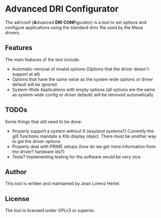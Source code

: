 Advanced DRI Configurator
=========================

The adriconf (**A**dvanced **DRI** **CONF**igurator) is a tool to set options and configure applications using the standard drirc file used by the Mesa drivers.

Features
--------

The main features of the tool include:

- Automatic removal of invalid options (Options that the driver doesn't support at all)
- Options that have the same value as the system wide options or driver default will be ignored
- System-Wide Applications with empty options (all options are the same as system-wide config or driver default) will be removed automatically


TODOs
-----

Some things that still need to be done:

- Properly support a system without X (wayland systems?) Currently the glX functions mandate a Xlib display object. There must be another way to get the driver options
- Properly deal with PRIME setups (how do we get more information from the driver? hardware ids?)
- Tests? Implementing testing for the software would be very nice

Author
------

This tool is written and maintained by Jean Lorenz Hertel.

License
-------

The tool is licensed under GPLv3 or superior.